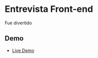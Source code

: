 # Entrevista Front-end

Fue divertido

## Demo

- [Live Demo](https://juancsalvatierra.github.io/entrevista-front-end/)

